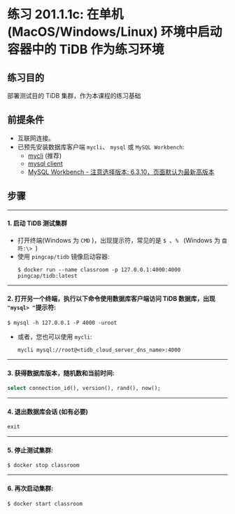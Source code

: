 # 练习 201.1.1c: 在单机 (MacOS/Windows/Linux) 环境中启动容器中的 TiDB 作为练习环境

## 练习目的
部署测试目的 TiDB 集群，作为本课程的练习基础

## 前提条件
+ 互联网连接。
+ 已预先安装数据库客户端 `mycli`、 `mysql` 或 `MySQL Workbench`:
  + [mycli](https://www.mycli.net/) (推荐)
  + [mysql client](https://cn.bing.com/search?q=MacOS+mysql+client+%E5%AE%89%E8%A3%85)
  + [MySQL Workbench - 注意选择版本: 6.3.10，页面默认为最新高版本](https://downloads.mysql.com/archives/workbench/)

## 步骤

-----------------------------------------------
#### 1. 启动 TiDB 测试集群
+ 打开终端(Windows 为 `CMD` )，出现提示符，常见的是 `$ `、`% ` (Windows 为 `盘符:\> `)
+ 使用 `pingcap/tidb` 镜像启动容器:
  ```
  $ docker run --name classroom -p 127.0.0.1:4000:4000 pingcap/tidb:latest
  ```

-----------------------------------------------
#### 2. 打开另一个终端，执行以下命令使用数据库客户端访问 TiDB 数据库，出现 `"mysql> "`提示符:
```
$ mysql -h 127.0.0.1 -P 4000 -uroot
```

+ 或者，您也可以使用 `mycli`:
  ```
  mycli mysql://root@<tidb_cloud_server_dns_name>:4000
  ```

-----------------------------------------------
#### 3. 获得数据库版本，随机数和当前时间:
```sql
select connection_id(), version(), rand(), now();
```

-----------------------------------------------
#### 4. 退出数据库会话 (如有必要)
```sql
exit
```

-----------------------------------------------
#### 5. 停止测试集群:
```
$ docker stop classroom
```

-----------------------------------------------
#### 6. 再次启动集群:
```
$ docker start classroom
```

